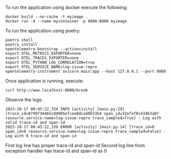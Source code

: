 To run the application using docker execute the following:
```commandline
docker build --no-cache -t myimage .
docker run -d --name mycontainer -p 8080:8080 myimage
```
To run the application using poetry:
```commandline
poetry shell
poetry install
opentelemetry-bootstrap --action=install
export OTEL_METRICS_EXPORTER=none
export OTEL_TRACES_EXPORTER=none
export OTEL_PYTHON_LOG_CORRELATION=true
export OTEL_SERVICE_NAME=log-issue-repro
opentelemetry-instrument uvicorn main:app --host 127.0.0.1 --port 8080
```

Once application is running, execute:
```commandline
curl http://www.localhost:8080/break
```

Observe the logs:
```commandline
2023-10-17 00:45:22,334 INFO [activity] [main.py:29] [trace_id=8799f34465cd9905efcee0dce40633b4 span_id=32efef8c434b3a07 resource.service.name=log-issue-repro trace_sampled=True] - Log with valid trace-id and span-id
2023-10-17 00:45:22,339 ERROR [activity] [main.py:14] [trace_id=0 span_id=0 resource.service.name=log-issue-repro trace_sampled=False] - Log with 0 trace-id and span-id
```

First log line has proper trace-id and span-id
Second log line from exception handler has trace-id and span-id as 0